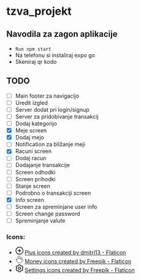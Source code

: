 # tzva_projekt

## Navodila za zagon aplikacije
- ``` Run npm start ``` 
- Na telefonu si instaliraj expo go
- Skeniraj qr kodo

## TODO
- [ ] Main footer za navigacijo
- [ ] Uredit izgled
- [ ] Server dodat pri login/signup
- [ ] Server za pridobivanje transakcij
- [ ] Dodaj kategorijo 
- [x] Meje screen
- [x] Dodaj mejo
- [ ] Notification za  bližanje meji
- [x] Racuni screen
- [ ] Dodaj racun
- [ ] Dodajanje transakcije
- [ ] Screen odhodki
- [ ] Screen prihodki
- [ ] Stanje screen
- [ ] Podrobno o transakciji screen
- [x] Info screen
- [ ] Screen za spreminjane user info
- [ ] Screen change password
- [ ] Spreminjanje valute

### Icons:
- <img src="/assets/add.png" alt="Add icon" width="20" height="20" /> <a href="https://www.flaticon.com/free-icons/plus" title="plus icons">Plus icons created by dmitri13 - Flaticon</a>
- <img src="/assets/piggy-bank.png" alt="Piggy bank icon" width="20" height="20" /> <a href="https://www.flaticon.com/free-icons/money" title="money icons">Money icons created by Freepik - Flaticon</a>
- <img src="/assets/setting.png" alt="Settings icon" width="20" height="20" /> <a href="https://www.flaticon.com/free-icons/settings" title="settings icons">Settings icons created by Freepik - Flaticon</a>



